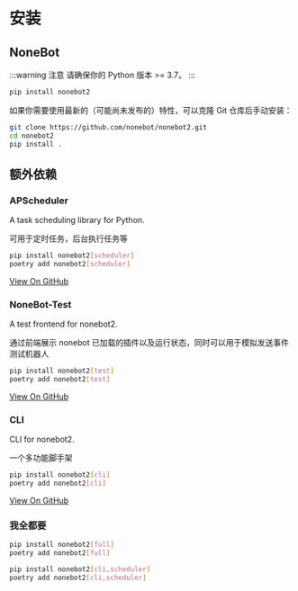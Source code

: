 # 安装

## NoneBot

:::warning 注意
请确保你的 Python 版本 >= 3.7。
:::

```bash
pip install nonebot2
```

如果你需要使用最新的（可能尚未发布的）特性，可以克隆 Git 仓库后手动安装：

```bash
git clone https://github.com/nonebot/nonebot2.git
cd nonebot2
pip install .
```

## 额外依赖

### APScheduler

A task scheduling library for Python.

可用于定时任务，后台执行任务等

```bash
pip install nonebot2[scheduler]
poetry add nonebot2[scheduler]
```

[View On GitHub](https://github.com/agronholm/apscheduler)

### NoneBot-Test

A test frontend for nonebot2.

通过前端展示 nonebot 已加载的插件以及运行状态，同时可以用于模拟发送事件测试机器人

```bash
pip install nonebot2[test]
poetry add nonebot2[test]
```

[View On GitHub](https://github.com/nonebot/nonebot-test)

### CLI

CLI for nonebot2.

一个多功能脚手架

```bash
pip install nonebot2[cli]
poetry add nonebot2[cli]
```

[View On GitHub](https://github.com/yanyongyu/nb-cli)

### 我全都要

```bash
pip install nonebot2[full]
poetry add nonebot2[full]
```

```bash
pip install nonebot2[cli,scheduler]
poetry add nonebot2[cli,scheduler]
```
